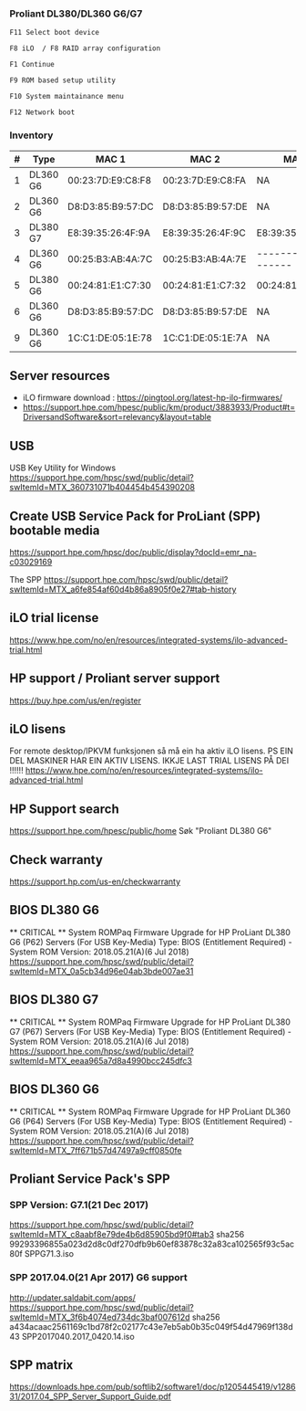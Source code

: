 


### Proliant DL380/DL360 G6/G7

```
F11 Select boot device

F8 iLO  / F8 RAID array configuration

F1 Continue

F9 ROM based setup utility

F10 System maintainance menu

F12 Network boot

```

### Inventory

| # |   Type   |        MAC 1      |        MAC 2      |        MAC 3      |     MAC 4         |      iLO MAC      |    iLO Name   |    iLO type    |
|---|----------|-------------------|-------------------|-------------------|-------------------|-------------------|---------------|----------------|
| 1 | DL360 G6 | 00:23:7D:E9:C8:F8 | 00:23:7D:E9:C8:FA |        NA         |         NA        | 00:24:81:FB:17:92 | ILOCZJ92200E9 | iLO 2 Advanced |
| 2 | DL360 G6 | D8:D3:85:B9:57:DC | D8:D3:85:B9:57:DE |        NA         |         NA        | D8:D3:85:C0:ED:30 | ILOCZJ0110282 | iLO 2          |
| 3 | DL380 G7 | E8:39:35:26:4F:9A | E8:39:35:26:4F:9C | E8:39:35:26:4F:9E | E8:39:35:26:4F:A0 | E8:39:35:26:4F:A2 | ILOCZ22130BS7 | iLO 3 Advanced |
| 4 | DL360 G6 | 00:25:B3:AB:4A:7C | 00:25:B3:AB:4A:7E |---------NA--------|--------NA---------| 00:25:B3:AD:B6:14 | ILOCZJ92808AW | iLO 2          |
| 5 | DL380 G6 | 00:24:81:E1:C7:30 | 00:24:81:E1:C7:32 | 00:24:81:E1:C7:34 | 00:24:81:E1:C7:36 | 00:24:81:E1:C7:38 | ILOCZC92036J6 | iLO 2 Advanced |
| 6 | DL360 G6 | D8:D3:85:B9:57:DC | D8:D3:85:B9:57:DE |        NA         |         NA        | D8:D3:85:C0:ED:30 | ILOCZJ0110282 | iLO 2            |
| 9 | DL360 G6 | 1C:C1:DE:05:1E:78 | 1C:C1:DE:05:1E:7A |        NA         |         NA        | 1C:C1:DE:08:17:58 | ILOCZJ02209Q2 | iLO 2 Advanced | 




## Server resources
 * iLO firmware download : https://pingtool.org/latest-hp-ilo-firmwares/
 * https://support.hpe.com/hpesc/public/km/product/3883933/Product#t=DriversandSoftware&sort=relevancy&layout=table


## USB

USB Key Utility for Windows
https://support.hpe.com/hpsc/swd/public/detail?swItemId=MTX_360731071b404454b454390208


## Create USB Service Pack for ProLiant (SPP) bootable media 

https://support.hpe.com/hpsc/doc/public/display?docId=emr_na-c03029169

The SPP
https://support.hpe.com/hpsc/swd/public/detail?swItemId=MTX_a6fe854af60d4b86a8905f0e27#tab-history


## iLO trial license
https://www.hpe.com/no/en/resources/integrated-systems/ilo-advanced-trial.html






## HP support / Proliant server support
https://buy.hpe.com/us/en/register

## iLO lisens
For remote desktop/IPKVM funksjonen så må ein ha aktiv iLO lisens.
PS EIN DEL MASKINER HAR EIN AKTIV LISENS. IKKJE LAST TRIAL LISENS PÅ DEI !!!!!!
https://www.hpe.com/no/en/resources/integrated-systems/ilo-advanced-trial.html

## HP Support search
https://support.hpe.com/hpesc/public/home
Søk "Proliant DL380 G6"



## Check warranty
https://support.hp.com/us-en/checkwarranty


## BIOS DL380 G6
** CRITICAL ** System ROMPaq Firmware Upgrade for HP ProLiant DL380 G6 (P62) Servers (For USB Key-Media)
Type:	BIOS (Entitlement Required) - System ROM
Version:	2018.05.21(A)(6 Jul 2018)
https://support.hpe.com/hpsc/swd/public/detail?swItemId=MTX_0a5cb34d96e04ab3bde007ae31

## BIOS DL380 G7
** CRITICAL ** System ROMPaq Firmware Upgrade for HP ProLiant DL380 G7 (P67) Servers (For USB Key-Media)
Type:	BIOS (Entitlement Required) - System ROM
Version:	2018.05.21(A)(6 Jul 2018)
https://support.hpe.com/hpsc/swd/public/detail?swItemId=MTX_eeaa965a7d8a4990bcc245dfc3


## BIOS DL360 G6
** CRITICAL ** System ROMPaq Firmware Upgrade for HP ProLiant DL360 G6 (P64) Servers (For USB Key-Media)
Type:	BIOS (Entitlement Required) - System ROM
Version:	2018.05.21(A)(6 Jul 2018)
https://support.hpe.com/hpsc/swd/public/detail?swItemId=MTX_7ff671b57d47497a9cff0850fe


## Proliant Service Pack's SPP

### SPP Version:	G7.1(21 Dec 2017)
https://support.hpe.com/hpsc/swd/public/detail?swItemId=MTX_c8aabf8e79de4b6d85905bd9f0#tab3
sha256
99293396855a023d2d8c0df270dfb9b60ef83878c32a83ca102565f93c5ac80f	SPPG71.3.iso


### SPP 2017.04.0(21 Apr 2017)  G6 support
http://updater.saldabit.com/apps/
https://support.hpe.com/hpsc/swd/public/detail?swItemId=MTX_3f6b4074ed734dc3baf007612d
sha256 a434acaac2561169c1bd78f2c02177c43e7eb5ab0b35c049f54d47969f138d43	SPP2017040.2017_0420.14.iso


## SPP matrix
https://downloads.hpe.com/pub/softlib2/software1/doc/p1205445419/v128631/2017.04_SPP_Server_Support_Guide.pdf
